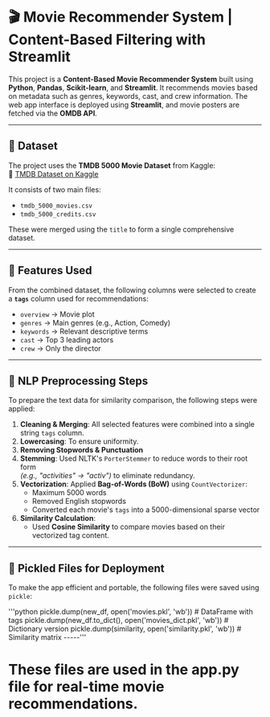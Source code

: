 # 🎬 Movie Recommender System | Content-Based Filtering with Streamlit

This project is a **Content-Based Movie Recommender System** built using **Python**, **Pandas**, **Scikit-learn**, and **Streamlit**. It recommends movies based on metadata such as genres, keywords, cast, and crew information. The web app interface is deployed using **Streamlit**, and movie posters are fetched via the **OMDB API**.

---

## 📂 Dataset

The project uses the **TMDB 5000 Movie Dataset** from Kaggle:  
🔗 [TMDB Dataset on Kaggle](https://www.kaggle.com/tmdb/tmdb-movie)

It consists of two main files:
- `tmdb_5000_movies.csv`
- `tmdb_5000_credits.csv`

These were merged using the `title` to form a single comprehensive dataset.

---

## 📌 Features Used

From the combined dataset, the following columns were selected to create a **`tags`** column used for recommendations:

- `overview` → Movie plot
- `genres` → Main genres (e.g., Action, Comedy)
- `keywords` → Relevant descriptive terms
- `cast` → Top 3 leading actors
- `crew` → Only the director

---

## 🧠 NLP Preprocessing Steps

To prepare the text data for similarity comparison, the following steps were applied:

1. **Cleaning & Merging**: All selected features were combined into a single string `tags` column.
2. **Lowercasing**: To ensure uniformity.
3. **Removing Stopwords & Punctuation**
4. **Stemming**: Used NLTK's `PorterStemmer` to reduce words to their root form  
   _(e.g., "activities" → "activ")_ to eliminate redundancy.
5. **Vectorization**: Applied **Bag-of-Words (BoW)** using `CountVectorizer`:
   - Maximum 5000 words
   - Removed English stopwords
   - Converted each movie's `tags` into a 5000-dimensional sparse vector
6. **Similarity Calculation**:
   - Used **Cosine Similarity** to compare movies based on their vectorized tag content.

---

## 🧪 Pickled Files for Deployment

To make the app efficient and portable, the following files were saved using `pickle`:

'''python
pickle.dump(new_df, open('movies.pkl', 'wb'))              # DataFrame with tags
pickle.dump(new_df.to_dict(), open('movies_dict.pkl', 'wb')) # Dictionary version
pickle.dump(similarity, open('similarity.pkl', 'wb'))       # Similarity matrix
-----'''
# These files are used in the app.py file for real-time movie recommendations.
